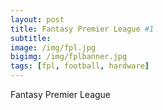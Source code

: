 ```yaml
---
layout: post
title: Fantasy Premier League #1
subtitle: 
image: /img/fpl.jpg
bigimg: /img/fplbanner.jpg
tags: [fpl, football, hardware]
---
```


Fantasy Premier League
